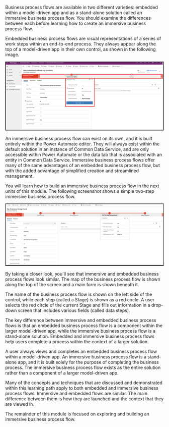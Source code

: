 Business process flows are available in two different varieties:
embedded within a model-driven app and as a stand-alone solution called
an immersive business process flow. You should examine the differences
between each before learning how to create an immersive business process
flow.

Embedded business process flows are visual representations of a series
of work steps within an end-to-end process. They always appear along the
top of a model-driven app in their own control, as shown in the following image.

![Embedded business process flow with Stage displayed](../media/1-embedded-business-process-flow-stage-displayed.png)

An immersive business process flow can exist on its own, and it is built entirely
within the Power Automate editor. They will always exist within the default
solution in an instance of Common Data Service, and are only accessible
within Power Automate or the data tab that is associated with an entity in
Common Data Service. Immersive business process flows offer many of the
same advantages of an embedded business process flow, but with the added
advantage of simplified creation and streamlined management.

You will learn how to build an immersive business process flow in the
next units of this module. The following screenshot shows a simple
two-step immersive business process flow.

![Immersive business process flow two-step example](../media/2-immersive-business-process-flow-stage-displayed.png)

By taking a closer look, you'll see that immersive and embedded business
process flows look similar. The map of the business process flow
is shown along the top of the screen and a main form is shown beneath it.

The name of the business process flow is shown on the left side of the 
control, while each step (called a Stage) is shown as a red circle. A user
selects the red circle of the current Stage and fills out information in
a drop-down screen that includes various fields (called data steps).

The key difference between immersive and embedded business process flows
is that an embedded business process flow is a component within the larger
model-driven app, while the immersive business process flow is a
stand-alone solution. Embedded and immersive business process flows
help users complete a process within the context of a larger solution. 

A user always views and completes an embedded business process flow within
a model-driven app. An immersive business process flow is a stand-alone
app, and it is built solely for the purpose of completing the business
process. The immersive business process flow exists as the entire solution
rather than a component of a larger model-driven app.

Many of the concepts and techniques
that are discussed and demonstrated within this learning path apply to both
embedded and immersive business process flows. Immersive and embedded
flows are similar. The main difference between them is how they are
launched and the context that they are viewed in.

The remainder of this module is focused on exploring and building an 
immersive business process flow. 
